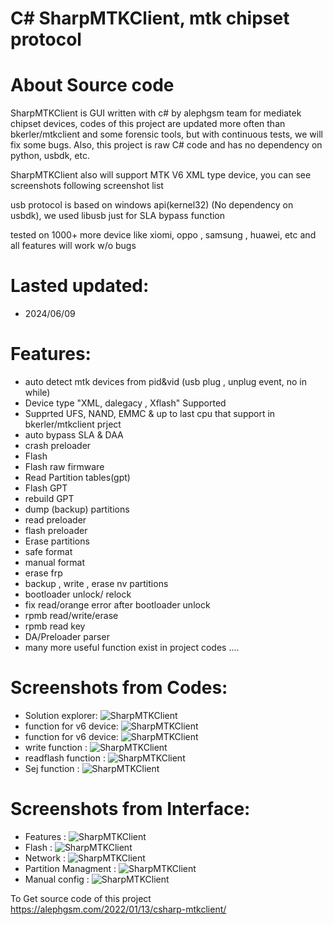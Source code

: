 # C# SharpMTKClient, mtk chipset protocol
# About Source code
SharpMTKClient is GUI written with c# by alephgsm team for mediatek chipset devices, codes of this project are updated more often than bkerler/mtkclient and some forensic tools, but with continuous tests, we will fix some bugs. Also, this project is raw C# code and has no dependency on python, usbdk, etc.

SharpMTKClient also will support MTK V6 XML type device, you can see screenshots following screenshot list

usb protocol is based on windows api(kernel32) (No dependency on usbdk), we used libusb just for SLA bypass function

tested on 1000+ more device like xiomi, oppo , samsung , huawei, etc and all features will work w/o bugs

# Lasted updated:
* 2024/06/09

# Features:
* auto detect mtk devices from pid&vid (usb plug , unplug event, no in while)
* Device type "XML, dalegacy , Xflash" Supported
* Supprted UFS, NAND, EMMC & up to last cpu that support in bkerler/mtkclient prject
* auto bypass SLA & DAA
* crash preloader
* Flash
* Flash raw firmware
* Read Partition tables(gpt)
* Flash GPT
* rebuild GPT
* dump (backup) partitions
* read preloader
* flash preloader
* Erase partitions
* safe format
* manual format
* erase frp
* backup , write , erase nv partitions
* bootloader unlock/ relock
* fix read/orange error after bootloader unlock
* rpmb read/write/erase
* rpmb read key
* DA/Preloader parser
* many more useful function exist in project codes ....

# Screenshots from Codes:
* Solution explorer:
![SharpMTKClient](https://alephgsm.com/wp-content/uploads/2022/01/1-1.jpg)
* function for v6 device:
![SharpMTKClient](https://alephgsm.com/wp-content/uploads/2022/01/2-1.jpg)
* function for v6 device:
![SharpMTKClient](https://alephgsm.com/wp-content/uploads/2022/01/3-1.jpg)
* write function :
![SharpMTKClient](https://alephgsm.com/wp-content/uploads/2022/01/4.jpg)
* readflash function :
![SharpMTKClient](https://alephgsm.com/wp-content/uploads/2022/01/5.jpg)
* Sej function :
![SharpMTKClient](https://alephgsm.com/wp-content/uploads/2022/01/6.jpg)

# Screenshots from Interface:
* Features :
![SharpMTKClient](https://alephgsm.com/wp-content/uploads/2022/01/FeaturePage.jpg)
* Flash :
![SharpMTKClient](https://alephgsm.com/wp-content/uploads/2022/01/FlashPage.jpg)
* Network :
![SharpMTKClient](https://alephgsm.com/wp-content/uploads/2022/01/NetworkPage.jpg)
* Partition Managment :
![SharpMTKClient](https://alephgsm.com/wp-content/uploads/2022/01/PartitionManagmet.jpg)
* Manual config :
![SharpMTKClient](https://alephgsm.com/wp-content/uploads/2022/01/ManualConfig.jpg)

To Get source code of this project
https://alephgsm.com/2022/01/13/csharp-mtkclient/
